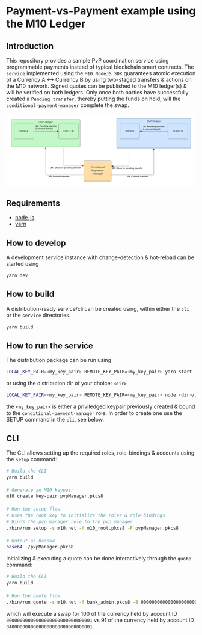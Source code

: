 # Payment-vs-Payment example using the M10 Ledger

## Introduction

This repository provides a sample PvP coordination service using programmable payments instead of typical blockchain smart contracts.
The `service` implemented using the `M10 NodeJS SDK` guarantees atomic execution of a Currency A <-> Currency B by using two-staged transfers & actions on the M10 network. Signed quotes can be published to the M10 ledger(s) & will be verified on both ledgers. Only once both parties have successfully created a `Pending transfer`, thereby putting the funds on hold, will the `conditional-payment-manager` complete the swap.

![System overview](./README.png)

## Requirements

* [node-js](https://nodejs.org/en/download/)
* [yarn](https://classic.yarnpkg.com/lang/en/docs/install/#mac-stable)

## How to develop

A development service instance with change-detection & hot-reload can be started using
```sh
yarn dev
```

## How to build

A distribution-ready service/cli can be created using, within either the `cli` or the `service` directories.
```sh
yarn build
```

## How to run the service

The distribution package can be run using
```sh
LOCAL_KEY_PAIR=<my_key_pair> REMOTE_KEY_PAIR=<my_key_pair> yarn start
```
or using the distribution dir of your choice: `<dir>`
```sh
LOCAL_KEY_PAIR=<my_key_pair> REMOTE_KEY_PAIR=<my_key_pair> node <dir>/index.js
```

the `<my_key_pair>` is either a priviledged keypair previously created & bound to the `conditional-payment-manager` role.
In order to create one use the SETUP command in the `cli`, see below.

## CLI

The CLI allows setting up the required roles, role-bindings & accounts using the `setup` command:

```sh
# Build the CLI
yarn build

# Generate an M10 keypair
m10 create key-pair pvpManager.pkcs8

# Run the setup flow
# Uses the root key to initialize the roles & role-bindings
# Binds the pvp manager role to the pvp manager
./bin/run setup -s m10.net -f m10_root.pkcs8 -F pvpManager.pkcs8

# Output as Base64
base64 ./pvpManager.pkcs8
```

Initializing & executing a quote can be done interactively through the `quote` command:

```sh
# Build the CLI
yarn build

# Run the quote flow
./bin/run quote -s m10.net -f bank_admin.pkcs8 -B 00000000000000000000000000000001 -b 100 -T 04000000000000000000000000000001 -t 91
```

which will execute a swap for 100 of the currency held by account ID `00000000000000000000000000000001` vs 91 of the currency held by account ID `04000000000000000000000000000001`